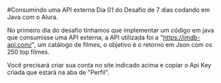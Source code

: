#Consumindo uma API externa
Dia 01 do Desafio de 7 dias codando em Java com o Alura. 

No primeiro dia do desafio tínhamos que implementar um código em java que consumisse uma API externa, a API utilizada foi a "https://imdb-api.com/", um catálogo de filmes, o objetivo é o retorno em Json com os 250 top filmes.

Você precisará criar sua conta no site indicado acima e copiar o Api Key criada que estará na aba de "Perfil".
